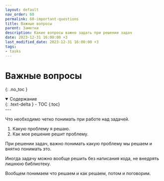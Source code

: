 ```yaml
---
layout: default
nav_order: 60
permalink: 60-important-questions
title: Важные вопросы
parent: Заметки
description: Какие вопросы важно задать при решении задач
date: 2023-12-31 16:00:00 +3
last_modified_date: 2023-12-31 16:00:00 +3
tags:
- tasks
---
```


# Важные вопросы
{: .no_toc }

<details open markdown="block">
  <summary>
    Содержание
  </summary>
  {: .text-delta }
- TOC
{:toc}
</details>
---

Что необходимо четко понимать при работе над задачей.

1. Какую проблему я решаю.
2. Как мое решение решит проблему.

При решении задач, важно понимать какую проблему мы решаем и внятно понимать это.

Иногда задачу можно вообще решить без написания кода, не внедрять лишнюю библиотеку.

Вообщем понимаем что решаем и как решаем, потом и поговорим.